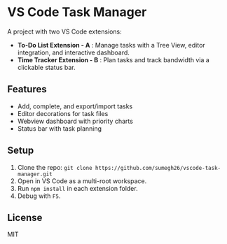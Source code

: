 # VS Code Task Manager
A project with two VS Code extensions:
- **To-Do List Extension - A** : Manage tasks with a Tree View, editor integration, and interactive dashboard.
- **Time Tracker Extension - B** : Plan tasks and track bandwidth via a clickable status bar.

## Features
- Add, complete, and export/import tasks
- Editor decorations for task files
- Webview dashboard with priority charts
- Status bar with task planning

## Setup
1. Clone the repo: `git clone https://github.com/sumegh26/vscode-task-manager.git`
2. Open in VS Code as a multi-root workspace.
3. Run `npm install` in each extension folder.
4. Debug with `F5`.

## License
MIT
